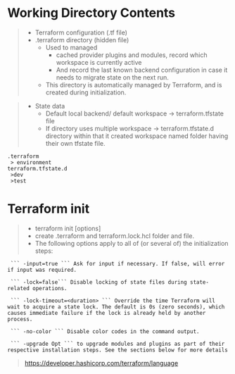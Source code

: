 # Working Directory Contents
> + Terraform configuration (.tf file)
> + .terraform directory (hidden file)
>   + Used to managed
>       + cached provider plugins and modules, record which workspace is currently active
>       + And record the last known backend configuration in case it needs to migrate state on   the next run. 
>   + This directory is automatically managed by Terraform, and is created during initialization.

> + State data
>   + Default local backend/ default workspace -> terraform.tfstate file
>   + If directory uses multiple workspace -> terraform.tfstate.d directory within that it created workspace named folder having their own tfstate file.
 
```
.terraform
 > environment
terraform.tfstate.d
 >dev
 >test
```

# Terraform init
>+ terraform init [options]
>+ create .terraform and terraform.lock.hcl folder and file.
>+ The following options apply to all of (or several of) the initialization steps:


     ``` -input=true ``` Ask for input if necessary. If false, will error if input was required.
     
     ``` -lock=false``` Disable locking of state files during state-related operations.
     
     ``` -lock-timeout=<duration> ``` Override the time Terraform will wait to acquire a state lock. The default is 0s (zero seconds), which causes immediate failure if the lock is already held by another process.

     ``` -no-color ``` Disable color codes in the command output.

     ``` -upgrade Opt ``` to upgrade modules and plugins as part of their respective installation steps. See the sections below for more details


















> https://developer.hashicorp.com/terraform/language